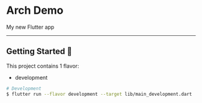 # Arch Demo

My new Flutter app

---

## Getting Started 🚀

This project contains 1 flavor:

- development

```sh
# Development
$ flutter run --flavor development --target lib/main_development.dart
```
